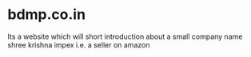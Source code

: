 # bdmp.co.in
Its a website which will short introduction about a small company name shree krishna impex i.e. a seller on amazon
